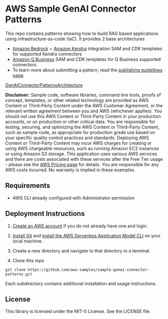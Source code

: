 # AWS Sample GenAI Connector Patterns

This repo contains patterns showing how to build RAG based applications using infrastructure-as-code (IaC). It provides 2 base architectures 

- [Amazon Bedrock](https://aws.amazon.com/bedrock/) + [Amazon Kendra](https://aws.amazon.com/kendra/) integration SAM and CDK templates for supported Kendra connectors
- [Amazon Q Business](https://aws.amazon.com/kendra/) SAM and CDK templates for Q Business supported connectors.
- To learn more about submitting a pattern, read the [publishing guidelines page](https://github.com/aws-samples/sample-genai-connector-patterns/blob/main/PUBLISHING.md).

[GenAIConnectorPatternsArchitecture](./images/GenAIConnectors.png)

**Disclaimer:** Sample code, software libraries, command line tools, proofs of concept, templates, or other related technology are provided as AWS Content or Third-Party Content under the AWS Customer Agreement, or the relevant written agreement between you and AWS (whichever applies). You should not use this AWS Content or Third-Party Content in your production accounts, or on production or other critical data. You are responsible for testing, securing, and optimizing the AWS Content or Third-Party Content, such as sample code, as appropriate for production grade use based on your specific quality control practices and standards. Deploying AWS Content or Third-Party Content may incur AWS charges for creating or using AWS chargeable resources, such as running Amazon EC2 instances or using Amazon S3 storage. This application uses various AWS services and there are costs associated with these services after the Free Tier usage - please see the [AWS Pricing page](https://aws.amazon.com/pricing/) for details. You are responsible for any AWS costs incurred. No warranty is implied in these examples.

## Requirements

* AWS CLI already configured with Administrator permission

## Deployment Instructions

1. [Create an AWS account](https://portal.aws.amazon.com/gp/aws/developer/registration/index.html) if you do not already have one and login.

1. [Install Git](https://git-scm.com/book/en/v2/Getting-Started-Installing-Git) and [install the AWS Serverless Application Model CLI](https://docs.aws.amazon.com/serverless-application-model/latest/developerguide/serverless-sam-cli-install.html) on your local machine.

1. Create a new directory and navigate to that directory in a terminal.

1. Clone this repo

```
git clone https://github.com/aws-samples/sample-genai-connector-patterns.git
```
Each subdirectory contains additional installation and usage instructions.

## License

This library is licensed under the MIT-0 License. See the LICENSE file.

